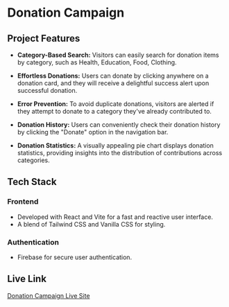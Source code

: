 # Donation Campaign

## Project Features

- **Category-Based Search:** Visitors can easily search for donation items by category, such as Health, Education, Food, Clothing.

- **Effortless Donations:** Users can donate by clicking anywhere on a donation card, and they will receive a delightful success alert upon successful donation.

- **Error Prevention:** To avoid duplicate donations, visitors are alerted if they attempt to donate to a category they've already contributed to.

- **Donation History:** Users can conveniently check their donation history by clicking the "Donate" option in the navigation bar.

- **Donation Statistics:** A visually appealing pie chart displays donation statistics, providing insights into the distribution of contributions across categories.

## Tech Stack

### Frontend
- Developed with React and Vite for a fast and reactive user interface.
- A blend of Tailwind CSS and Vanilla CSS for styling.

### Authentication
- Firebase for secure user authentication.

## Live Link
[Donation Campaign Live Site](https://ph-donation-rahidapriya-a8.surge.sh/)
